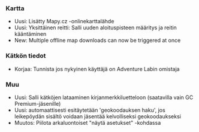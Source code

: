  
### Kartta
- Uusi: Lisätty Mapy.cz -onlinekarttalähde
- Uusi: Yksittäinen reitti: Salli uuden aloituspisteen määritys ja reitin kääntäminen
- New: Multiple offline map downloads can now be triggered at once

### Kätkön tiedot
- Korjaa: Tunnista jos nykyinen käyttäjä on Adventure Labin omistaja

### Muu
- Uusi: Salli kätköjen lataaminen kirjanmerkkiluetteloon (saatavilla vain GC Premium-jäsenille)
- Uusi: automaattisesti esitäytetään 'geokoodauksen haku', jos leikepöydän sisältö voidaan jäsentää kelvolliseksi geokoodaukseksi
- Muutos: Piilota arkaluontoiset "näytä asetukset" -kohdassa
